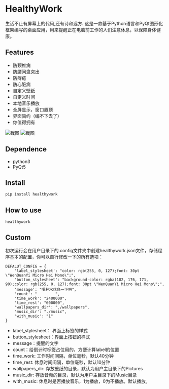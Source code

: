 # HealthyWork
生活不止有屏幕上的代码,还有诗和远方. 
这是一款基于Python语言和PyQt图形化框架编写的桌面应用，用来提醒正在电脑前工作的人们注意休息，以保障身体健康。

## Features
- 防颈椎病
- 防腰间盘突出
- 防痔疮
- 防心脏病
- 自定义壁纸
- 自定义时间
- 本地音乐播放
- 全屏显示，窗口置顶
- 界面简约（编不下去了）
- 你值得拥有

![截图](https://github.com/1zlab/HealthyWork/blob/master/Screenshot.png)
![截图](https://github.com/1zlab/HealthyWork/blob/master/Screenshot_2.png)
## Dependence
- python3
- PyQt5


## Install
```sh
pip install healthywork
```

## How to use
```sh
healthywork
```
## Custom

初次运行会在用户目录下的.config文件夹中创建healthywork.json文件，存储程序基本的配置，你可以自行修改一下的所有选项：


```pytho
DEFALUT_CONFIG = {
    'label_stylesheet': "color: rgb(255, 0, 127);font: 30pt \"WenQuanYi Micro Hei Mono\";",
    'button_stylesheet': "background-color: rgba(182, 176, 171, 90);color: rgb(255, 0, 127);font: 30pt \"WenQuanYi Micro Hei Mono\";",
    'message': "喝杯水休息一下吧",
    'count': "        ",
    'time_work': "2400000",
    'time_rest': "600000",
    'wallpapers_dir': "./wallpapers",
    'music_dir': "./music",
    'with_music': "1"
}
```

- label_stylesheet： 界面上标签的样式
- button_stylesheet：界面上按钮的样式
- message：提醒的文字
- count：给倒计时标签占位用的，方便计算label的位置
- time_work: 工作时间间隔，单位毫秒，默认40分钟
- time_rest: 休息时间间隔，单位毫秒，默认10分钟
- wallpapers_dir: 存放壁纸的目录，默认为用户主目录下的Pictures
- music_dir: 存放音频的目录，默认为用户主目录下的Music目录
- with_music: 休息时是否播放音乐，1为播放，0为不播放。默认播放。
